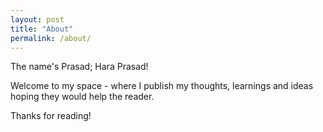 ```yaml
---
layout: post
title: "About"
permalink: /about/
---
```


The name's Prasad; Hara Prasad!

Welcome to my space - where I publish my thoughts, learnings and ideas hoping they would help the reader.

Thanks for reading!
